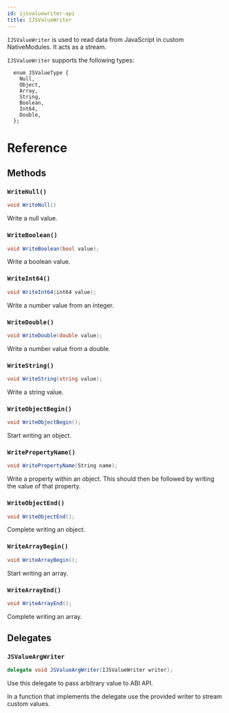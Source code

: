 ```yaml
---
id: ijsvaluewriter-api
title: IJSValueWriter
---
```


``IJSValueWriter`` is used to read data from JavaScript in custom NativeModules.  It acts as a stream.

``IJSValueWriter`` supports the following types:

```
  enum JSValueType {
    Null,
    Object,
    Array,
    String,
    Boolean,
    Int64,
    Double,
  };
```
# Reference

## Methods

### `WriteNull()`

```csharp
void WriteNull()
```

Write a null value.

### `WriteBoolean()`

```csharp
void WriteBoolean(bool value);
```

Write a boolean value.

### `WriteInt64()`

```csharp
void WriteInt64(int64 value);
```

Write a number value from an integer.

### `WriteDouble()`

```csharp
void WriteDouble(double value);
```

Write a number value from a double.

### `WriteString()`

```csharp
void WriteString(string value);
```

Write a string value.

### `WriteObjectBegin()`

```csharp
void WriteObjectBegin();
```

Start writing an object.

### `WritePropertyName()`

```csharp
void WritePropertyName(String name);
```

Write a property within an object.  This should then be followed by writing the value of that property.

### `WriteObjectEnd()`

```csharp
void WriteObjectEnd();
```

Complete writing an object.

### `WriteArrayBegin()`

```csharp
void WriteArrayBegin();
```

Start writing an array.

### `WriteArrayEnd()`

```csharp
void WriteArrayEnd();
```

Complete writing an array.


## Delegates

### ```JSValueArgWriter```

```csharp
delegate void JSValueArgWriter(IJSValueWriter writer);
```


Use this delegate to pass arbitrary value to ABI API.
  
In a function that implements the delegate use the provided writer to stream custom values.

<!-- // Copyright (c) Microsoft Corporation.
// Licensed under the MIT License.

namespace Microsoft.ReactNative {

  // Writer for JSON-like streams or tree structures
  [webhosthidden]
  interface IJSValueWriter {
    void WriteNull();
    void WriteBoolean(Boolean value);
    void WriteInt64(Int64 value);
    void WriteDouble(Double value);
    void WriteString(String value);
    void WriteObjectBegin();
    void WritePropertyName(String name);
    void WriteObjectEnd();
    void WriteArrayBegin();
    void WriteArrayEnd();
  }

  // Use this delegate to pass arbitrary value to ABI API.
  // In a function that implements the delegate use the provided writer to stream custom values.
  delegate void JSValueArgWriter(IJSValueWriter writer);
} // namespace Microsoft.ReactNative -->
